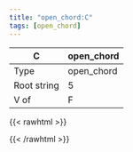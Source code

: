 ```yaml
---
title: "open_chord:C"
tags: [open_chord]
---
```


|C|open_chord|
|---|---|
|Type|open_chord|
|Root string|5|
|V of|F|
{{< rawhtml >}}
<div class="container"></div>
<script>
const selector = '#container';
const chord = new ChordBox(selector);
chord.draw((new String("X32010")));
</script>
{{< /rawhtml >}}

